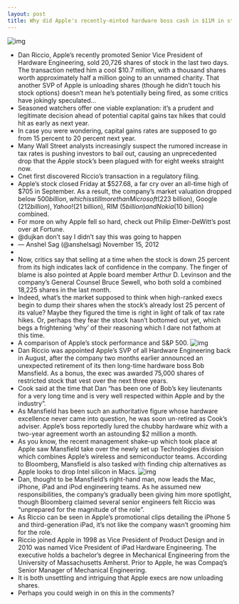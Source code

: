 ```yaml
---
layout: post
title: Why did Apple's recently-minted hardware boss cash in $11M in stock?
---
```

![img](http://media.idownloadblog.com/wp-content/uploads/2012/11/Dan-Riccio-Apple-PR-headshots.jpg)
* Dan Riccio, Apple’s recently promoted Senior Vice President of Hardware Engineering, sold 20,726 shares of stock in the last two days. The transaction netted him a cool $10.7 million, with a thousand shares worth approximately half a million going to an unnamed charity. That another SVP of Apple is unloading shares (though he didn’t touch his stock options) doesn’t mean he’s potentially being fired, as some critics have jokingly speculated…
* Seasoned watchers offer one viable explanation: it’s a prudent and legitimate decision ahead of potential capital gains tax hikes that could hit as early as next year.
* In case you were wondering, capital gains rates are supposed to go from 15 percent to 20 percent next year.
* Many Wall Street analysts increasingly suspect the rumored increase in tax rates is pushing investors to bail out, causing an unprecedented drop that the Apple stock’s been plagued with for eight weeks straight now.
* Cnet first discovered Riccio’s transaction in a regulatory filing.
* Apple’s stock closed Friday at $527.68, a far cry over an all-time high of $705 in September. As a result, the company’s market valuation dropped below $500 billion, which is still more than Microsoft ($223 billion), Google ($212 billion), Yahoo! ($21 billion), RIM ($5 billion) and Nokia ($10 billion) combined.
* For more on why Apple fell so hard, check out Philip Elmer-DeWitt’s post over at Fortune.
* @dujkan don’t say I didn’t say this was going to happen
* — Anshel Sag (@anshelsag) November 15, 2012
*  
* Now, critics say that selling at a time when the stock is down 25 percent from its high indicates lack of confidence in the company. The finger of blame is also pointed at Apple board member Arthur D. Levinson and the company’s General Counsel Bruce Sewell, who both sold a combined 18,225 shares in the last month.
* Indeed, what’s the market supposed to think when high-ranked execs begin to dump their shares when the stock’s already lost 25 percent of its value? Maybe they figured the time is right in light of talk of tax rate hikes. Or, perhaps they fear the stock hasn’t bottomed out yet, which begs a frightening ‘why’ of their reasoning which I dare not fathom at this time.
* A comparison of Apple’s stock performance and S&P 500.
![img](http://media.idownloadblog.com/wp-content/uploads/2012/11/AAPL-vs-SandP.jpg)
* Dan Riccio was appointed Apple’s SVP of all Hardware Engineering back in August, after the company two months earlier announced an unexpected retirement of its then long-time hardware boss Bob Mansfield. As a bonus, the exec was awarded 75,000 shares of restricted stock that vest over the next three years.
* Cook said at the time that Dan “has been one of Bob’s key lieutenants for a very long time and is very well respected within Apple and by the industry”.
* As Mansfield has been such an authoritative figure whose hardware excellence never came into question, he was soon un-retired as Cook’s adviser. Apple’s boss reportedly lured the chubby hardware whiz with a two-year agreement worth an astounding $2 million a month.
* As you know, the recent management shake-up which took place at Apple saw Mansfield take over the newly set up Technologies division which combines Apple’s wireless and semiconductor teams. According to Bloomberg, Mansfield is also tasked with finding chip alternatives as Apple looks to drop Intel silicon in Macs.
![img](http://media.idownloadblog.com/wp-content/uploads/2012/11/Apple-Leadership-page-Bob-Mansfield-SVP-of-Technologies.jpg)
* Dan, thought to be Mansfield’s right-hand man, now leads the Mac, iPhone, iPad and iPod engineering teams. As he assumed new responsibilities, the company’s gradually been giving him more spotlight, though Bloomberg claimed several senior engineers felt Riccio was “unprepared for the magnitude of the role”.
* As Riccio can be seen in Apple’s promotional clips detailing the iPhone 5 and third-generation iPad, it’s not like the company wasn’t grooming him for the role.
* Riccio joined Apple in 1998 as Vice President of Product Design and in 2010 was named Vice President of iPad Hardware Engineering. The executive holds a bachelor’s degree in Mechanical Engineering from the University of Massachusetts Amherst. Prior to Apple, he was Compaq’s Senior Manager of Mechanical Engineering.
* It is both unsettling and intriguing that Apple execs are now unloading shares.
* Perhaps you could weigh in on this in the comments?

